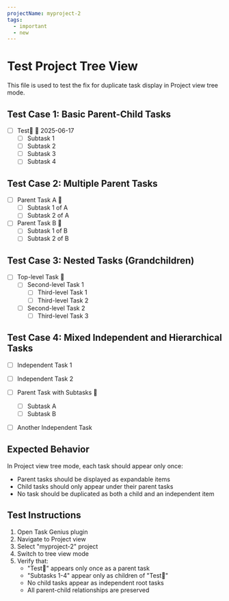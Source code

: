 ```yaml
---
projectName: myproject-2
tags:
  - important
  - new
---
```


# Test Project Tree View

This file is used to test the fix for duplicate task display in Project view tree mode.

## Test Case 1: Basic Parent-Child Tasks

- [ ] Test🔽 📅 2025-06-17
    - [ ] Subtask 1
    - [ ] Subtask 2
    - [ ] Subtask 3
    - [ ] Subtask 4

## Test Case 2: Multiple Parent Tasks

- [ ] Parent Task A 🔽
    - [ ] Subtask 1 of A
    - [ ] Subtask 2 of A

- [ ] Parent Task B 🔽
    - [ ] Subtask 1 of B
    - [ ] Subtask 2 of B

## Test Case 3: Nested Tasks (Grandchildren)

- [ ] Top-level Task 🔽
    - [ ] Second-level Task 1
        - [ ] Third-level Task 1
        - [ ] Third-level Task 2
    - [ ] Second-level Task 2
        - [ ] Third-level Task 3

## Test Case 4: Mixed Independent and Hierarchical Tasks

- [ ] Independent Task 1
- [ ] Independent Task 2

- [ ] Parent Task with Subtasks 🔽
    - [ ] Subtask A
    - [ ] Subtask B

- [ ] Another Independent Task

## Expected Behavior

In Project view tree mode, each task should appear only once:
- Parent tasks should be displayed as expandable items
- Child tasks should only appear under their parent tasks
- No task should be duplicated as both a child and an independent item

## Test Instructions

1. Open Task Genius plugin
2. Navigate to Project view
3. Select "myproject-2" project
4. Switch to tree view mode
5. Verify that:
   - "Test🔽" appears only once as a parent task
   - "Subtasks 1-4" appear only as children of "Test🔽"
   - No child tasks appear as independent root tasks
   - All parent-child relationships are preserved
